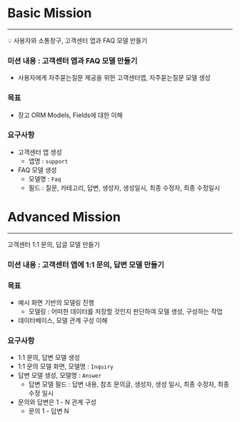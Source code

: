 # Basic Mission

---

<aside>
💡 사용자와 소통창구, 고객센터 앱과 FAQ 모델 만들기

</aside>

### 미션 내용 : 고객센터 앱과 FAQ 모델 만들기

- 사용자에게 자주묻는질문 제공을 위한 고객센터앱, 자주묻는질문 모델 생성

### 목표

- 장고 ORM Models, Fields에 대한 이해

### 요구사항

- 고객센터 앱 생성
    - 앱명 : `support`
- FAQ 모델 생성
    - 모델명 : `Faq`
    - 필드 : 질문, 카테고리, 답변, 생성자, 생성일시, 최종 수정자, 최종 수정일시

# Advanced Mission

---

고객센터 1:1 문의, 답글 모델 만들기

### 미션 내용 : 고객센터 앱에 1:1 문의, 답변 모델 만들기

### 목표

- 예시 화면 기반의 모델링 진행
    - 모델링 : 어떠한 데이터를 저장할 것인지 판단하여 모델 생성, 구성하는 작업
- 데이터베이스, 모델 관계 구성 이해

### 요구사항

- 1:1 문의, 답변 모델 생성
- 1:1 문의 모델 화면, 모델명 : `Inquiry`
- 답변 모델 생성, 모델명 : `Answer`
    - 답변 모델 필드 : 답변 내용, 참조 문의글, 생성자, 생성 일시, 최종 수정자, 최종 수정 일시
- 문의와 답변은 1 - N 관계 구성
    - 문의 1 - 답변 N